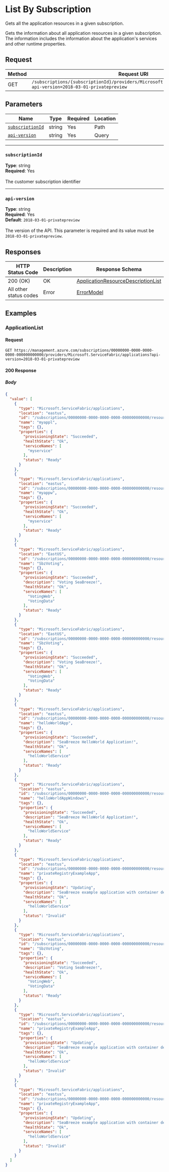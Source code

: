 # List By Subscription
Gets all the application resources in a given subscription.

Gets the information about all application resources in a given subscription. The information includes the information about the application's services and other runtime properties.

## Request
| Method | Request URI |
| ------ | ----------- |
| GET | `/subscriptions/{subscriptionId}/providers/Microsoft.ServiceFabric/applications?api-version=2018-03-01-privatepreview` |


## Parameters
| Name | Type | Required | Location |
| --- | --- | --- | --- |
| [`subscriptionId`](#subscriptionid) | string | Yes | Path |
| [`api-version`](#api-version) | string | Yes | Query |

____
### `subscriptionId`
__Type__: string <br/>
__Required__: Yes<br/>
<br/>
The customer subscription identifier

____
### `api-version`
__Type__: string <br/>
__Required__: Yes<br/>
__Default__: `2018-03-01-privatepreview` <br/>
<br/>
The version of the API. This parameter is required and its value must be `2018-03-01-privatepreview`.

## Responses

| HTTP Status Code | Description | Response Schema |
| --- | --- | --- |
| 200 (OK) | OK<br/> | [ApplicationResourceDescriptionList](seabreeze-model-applicationresourcedescriptionlist.md) |
| All other status codes | Error<br/> | [ErrorModel](seabreeze-model-errormodel.md) |

## Examples

### ApplicationList

#### Request
```
GET https://management.azure.com/subscriptions/00000000-0000-0000-0000-000000000000/providers/Microsoft.ServiceFabric/applications?api-version=2018-03-01-privatepreview
```

#### 200 Response
##### Body
```json
{
  "value": [
    {
      "type": "Microsoft.ServiceFabric/applications",
      "location": "eastus",
      "id": "/subscriptions/00000000-0000-0000-0000-000000000000/resourcegroups/abhisramvol/providers/Microsoft.ServiceFabric/applications/myappl",
      "name": "myappl",
      "tags": {},
      "properties": {
        "provisioningState": "Succeeded",
        "healthState": "Ok",
        "serviceNames": [
          "myservice"
        ],
        "status": "Ready"
      }
    },
    {
      "type": "Microsoft.ServiceFabric/applications",
      "location": "eastus",
      "id": "/subscriptions/00000000-0000-0000-0000-000000000000/resourcegroups/abhisramvol/providers/Microsoft.ServiceFabric/applications/myappw",
      "name": "myappw",
      "tags": {},
      "properties": {
        "provisioningState": "Succeeded",
        "healthState": "Ok",
        "serviceNames": [
          "myservice"
        ],
        "status": "Ready"
      }
    },
    {
      "type": "Microsoft.ServiceFabric/applications",
      "location": "EastUS",
      "id": "/subscriptions/00000000-0000-0000-0000-000000000000/resourcegroups/mfussellapp2/providers/Microsoft.ServiceFabric/applications/SbzVoting",
      "name": "SbzVoting",
      "tags": {},
      "properties": {
        "provisioningState": "Succeeded",
        "description": "Voting SeaBreeze!",
        "healthState": "Ok",
        "serviceNames": [
          "VotingWeb",
          "VotingData"
        ],
        "status": "Ready"
      }
    },
    {
      "type": "Microsoft.ServiceFabric/applications",
      "location": "EastUS",
      "id": "/subscriptions/00000000-0000-0000-0000-000000000000/resourcegroups/mfussellapp3/providers/Microsoft.ServiceFabric/applications/SbzVoting",
      "name": "SbzVoting",
      "tags": {},
      "properties": {
        "provisioningState": "Succeeded",
        "description": "Voting SeaBreeze!",
        "healthState": "Ok",
        "serviceNames": [
          "VotingWeb",
          "VotingData"
        ],
        "status": "Ready"
      }
    },
    {
      "type": "Microsoft.ServiceFabric/applications",
      "location": "eastus",
      "id": "/subscriptions/00000000-0000-0000-0000-000000000000/resourcegroups/sbz_demo/providers/Microsoft.ServiceFabric/applications/helloWorldApp",
      "name": "helloWorldApp",
      "tags": {},
      "properties": {
        "provisioningState": "Succeeded",
        "description": "SeaBreeze HelloWorld Application!",
        "healthState": "Ok",
        "serviceNames": [
          "helloWorldService"
        ],
        "status": "Ready"
      }
    },
    {
      "type": "Microsoft.ServiceFabric/applications",
      "location": "eastus",
      "id": "/subscriptions/00000000-0000-0000-0000-000000000000/resourcegroups/sbz_demo/providers/Microsoft.ServiceFabric/applications/helloWorldAppWindows",
      "name": "helloWorldAppWindows",
      "tags": {},
      "properties": {
        "provisioningState": "Succeeded",
        "description": "SeaBreeze HelloWorld Application!",
        "healthState": "Ok",
        "serviceNames": [
          "helloWorldService"
        ],
        "status": "Ready"
      }
    },
    {
      "type": "Microsoft.ServiceFabric/applications",
      "location": "eastus",
      "id": "/subscriptions/00000000-0000-0000-0000-000000000000/resourcegroups/sridhar1ResourceGroup/providers/Microsoft.ServiceFabric/applications/privateRegistryExampleApp",
      "name": "privateRegistryExampleApp",
      "tags": {},
      "properties": {
        "provisioningState": "Updating",
        "description": "SeaBreeze example application with container deployed from private image registry.",
        "healthState": "Ok",
        "serviceNames": [
          "helloWorldService"
        ],
        "status": "Invalid"
      }
    },
    {
      "type": "Microsoft.ServiceFabric/applications",
      "location": "eastus",
      "id": "/subscriptions/00000000-0000-0000-0000-000000000000/resourcegroups/sridhar4ResourceGroup/providers/Microsoft.ServiceFabric/applications/SbzVoting",
      "name": "SbzVoting",
      "tags": {},
      "properties": {
        "provisioningState": "Succeeded",
        "description": "Voting SeaBreeze!",
        "healthState": "Ok",
        "serviceNames": [
          "VotingWeb",
          "VotingData"
        ],
        "status": "Ready"
      }
    },
    {
      "type": "Microsoft.ServiceFabric/applications",
      "location": "eastus",
      "id": "/subscriptions/00000000-0000-0000-0000-000000000000/resourcegroups/sridharResourceGroup/providers/Microsoft.ServiceFabric/applications/privateRegistryExampleApp",
      "name": "privateRegistryExampleApp",
      "tags": {},
      "properties": {
        "provisioningState": "Updating",
        "description": "SeaBreeze example application with container deployed from private image registry.",
        "healthState": "Ok",
        "serviceNames": [
          "helloWorldService"
        ],
        "status": "Invalid"
      }
    },
    {
      "type": "Microsoft.ServiceFabric/applications",
      "location": "eastus",
      "id": "/subscriptions/00000000-0000-0000-0000-000000000000/resourcegroups/sridharRG/providers/Microsoft.ServiceFabric/applications/privateRegistryExampleApp",
      "name": "privateRegistryExampleApp",
      "tags": {},
      "properties": {
        "provisioningState": "Updating",
        "description": "SeaBreeze example application with container deployed from private image registry.",
        "healthState": "Ok",
        "serviceNames": [
          "helloWorldService"
        ],
        "status": "Invalid"
      }
    }
  ]
}
```

